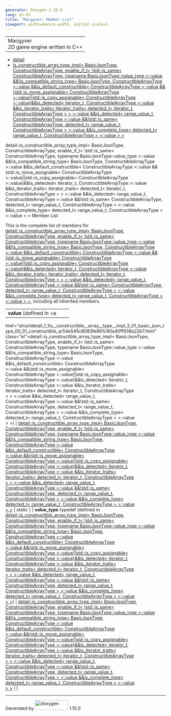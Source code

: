 ```yaml
---
generator: Doxygen 1.10.0
lang: en-US
title: "Macgyver: Member List"
viewport: width=device-width, initial-scale=1
---
```


<div id="top">

<div id="titlearea">

<table data-cellspacing="0" data-cellpadding="0">
<colgroup>
<col style="width: 100%" />
</colgroup>
<tbody>
<tr id="projectrow" class="odd">
<td id="projectalign"><div id="projectname">
Macgyver
</div>
<div id="projectbrief">
2D game engine written in C++
</div></td>
</tr>
</tbody>
</table>

</div>

<div id="main-nav">

</div>

<div id="nav-path" class="navpath">

- <a href="namespacedetail.html" class="el">detail</a>
- <a
  href="structdetail_1_1is__constructible__array__type__impl_3_01_basic_json_type_00_01_constructible_ar54e545c8083fe861c90a40ff938a22b7.html"
  class="el">is_constructible_array_type_impl&lt; BasicJsonType,
  ConstructibleArrayType, enable_if_t&lt; !std::is_same&lt;
  ConstructibleArrayType, typename BasicJsonType::value_type &gt;::value
  &amp;&amp;!is_compatible_string_type&lt; BasicJsonType,
  ConstructibleArrayType &gt;::value
  &amp;&amp;is_default_constructible&lt; ConstructibleArrayType
  &gt;::value &amp;&amp;(std::is_move_assignable&lt;
  ConstructibleArrayType &gt;::value||std::is_copy_assignable&lt;
  ConstructibleArrayType &gt;::value)&amp;&amp;is_detected&lt; iterator_t,
  ConstructibleArrayType &gt;::value &amp;&amp;is_iterator_traits&lt;
  iterator_traits&lt; detected_t&lt; iterator_t, ConstructibleArrayType
  &gt; &gt; &gt;::value &amp;&amp;is_detected&lt; range_value_t,
  ConstructibleArrayType &gt;::value &amp;&amp;!std::is_same&lt;
  ConstructibleArrayType, detected_t&lt; range_value_t,
  ConstructibleArrayType &gt; &gt;::value &amp;&amp;is_complete_type&lt;
  detected_t&lt; range_value_t, ConstructibleArrayType &gt; &gt;::value
  &gt; &gt;</a>

</div>

</div>

<div class="header">

<div class="headertitle">

<div class="title">

detail::is_constructible_array_type_impl\< BasicJsonType,
ConstructibleArrayType, enable_if_t\< !std::is_same\<
ConstructibleArrayType, typename BasicJsonType::value_type \>::value
&&!is_compatible_string_type\< BasicJsonType, ConstructibleArrayType
\>::value &&is_default_constructible\< ConstructibleArrayType \>::value
&&(std::is_move_assignable\< ConstructibleArrayType
\>::value\|\|std::is_copy_assignable\< ConstructibleArrayType
\>::value)&&is_detected\< iterator_t, ConstructibleArrayType \>::value
&&is_iterator_traits\< iterator_traits\< detected_t\< iterator_t,
ConstructibleArrayType \> \> \>::value &&is_detected\< range_value_t,
ConstructibleArrayType \>::value &&!std::is_same\<
ConstructibleArrayType, detected_t\< range_value_t,
ConstructibleArrayType \> \>::value &&is_complete_type\< detected_t\<
range_value_t, ConstructibleArrayType \> \>::value \> \> Member List

</div>

</div>

</div>

<div class="contents">

This is the complete list of members for <a
href="structdetail_1_1is__constructible__array__type__impl_3_01_basic_json_type_00_01_constructible_ar54e545c8083fe861c90a40ff938a22b7.html"
class="el">detail::is_constructible_array_type_impl&lt; BasicJsonType,
ConstructibleArrayType, enable_if_t&lt; !std::is_same&lt;
ConstructibleArrayType, typename BasicJsonType::value_type &gt;::value
&amp;&amp;!is_compatible_string_type&lt; BasicJsonType,
ConstructibleArrayType &gt;::value
&amp;&amp;is_default_constructible&lt; ConstructibleArrayType
&gt;::value &amp;&amp;(std::is_move_assignable&lt;
ConstructibleArrayType &gt;::value||std::is_copy_assignable&lt;
ConstructibleArrayType &gt;::value)&amp;&amp;is_detected&lt; iterator_t,
ConstructibleArrayType &gt;::value &amp;&amp;is_iterator_traits&lt;
iterator_traits&lt; detected_t&lt; iterator_t, ConstructibleArrayType
&gt; &gt; &gt;::value &amp;&amp;is_detected&lt; range_value_t,
ConstructibleArrayType &gt;::value &amp;&amp;!std::is_same&lt;
ConstructibleArrayType, detected_t&lt; range_value_t,
ConstructibleArrayType &gt; &gt;::value &amp;&amp;is_complete_type&lt;
detected_t&lt; range_value_t, ConstructibleArrayType &gt; &gt;::value
&gt; &gt;</a>, including all inherited members.

|                                                                                                                                              |                                                                                                                                              |                                    |
|----------------------------------------------------------------------------------------------------------------------------------------------|----------------------------------------------------------------------------------------------------------------------------------------------|------------------------------------|
| **value** (defined in <a                                                                                                                     
 href="structdetail_1_1is__constructible__array__type__impl_3_01_basic_json_type_00_01_constructible_ar54e545c8083fe861c90a40ff938a22b7.html"  
 class="el">detail::is_constructible_array_type_impl&lt; BasicJsonType,                                                                        
 ConstructibleArrayType, enable_if_t&lt; !std::is_same&lt;                                                                                     
 ConstructibleArrayType, typename BasicJsonType::value_type &gt;::value                                                                        
 &amp;&amp;!is_compatible_string_type&lt; BasicJsonType,                                                                                       
 ConstructibleArrayType &gt;::value                                                                                                            
 &amp;&amp;is_default_constructible&lt; ConstructibleArrayType                                                                                 
 &gt;::value &amp;&amp;(std::is_move_assignable&lt;                                                                                            
 ConstructibleArrayType &gt;::value||std::is_copy_assignable&lt;                                                                               
 ConstructibleArrayType &gt;::value)&amp;&amp;is_detected&lt; iterator_t,                                                                      
 ConstructibleArrayType &gt;::value &amp;&amp;is_iterator_traits&lt;                                                                           
 iterator_traits&lt; detected_t&lt; iterator_t, ConstructibleArrayType                                                                         
 &gt; &gt; &gt;::value &amp;&amp;is_detected&lt; range_value_t,                                                                                
 ConstructibleArrayType &gt;::value &amp;&amp;!std::is_same&lt;                                                                                
 ConstructibleArrayType, detected_t&lt; range_value_t,                                                                                         
 ConstructibleArrayType &gt; &gt;::value &amp;&amp;is_complete_type&lt;                                                                        
 detected_t&lt; range_value_t, ConstructibleArrayType &gt; &gt;::value                                                                         
 &gt; &gt;</a>)                                                                                                                                | <a                                                                                                                                           
                                                                                                                                                href="structdetail_1_1is__constructible__array__type__impl_3_01_basic_json_type_00_01_constructible_ar54e545c8083fe861c90a40ff938a22b7.html"  
                                                                                                                                                class="el">detail::is_constructible_array_type_impl&lt; BasicJsonType,                                                                        
                                                                                                                                                ConstructibleArrayType, enable_if_t&lt; !std::is_same&lt;                                                                                     
                                                                                                                                                ConstructibleArrayType, typename BasicJsonType::value_type &gt;::value                                                                        
                                                                                                                                                &amp;&amp;!is_compatible_string_type&lt; BasicJsonType,                                                                                       
                                                                                                                                                ConstructibleArrayType &gt;::value                                                                                                            
                                                                                                                                                &amp;&amp;is_default_constructible&lt; ConstructibleArrayType                                                                                 
                                                                                                                                                &gt;::value &amp;&amp;(std::is_move_assignable&lt;                                                                                            
                                                                                                                                                ConstructibleArrayType &gt;::value||std::is_copy_assignable&lt;                                                                               
                                                                                                                                                ConstructibleArrayType &gt;::value)&amp;&amp;is_detected&lt; iterator_t,                                                                      
                                                                                                                                                ConstructibleArrayType &gt;::value &amp;&amp;is_iterator_traits&lt;                                                                           
                                                                                                                                                iterator_traits&lt; detected_t&lt; iterator_t, ConstructibleArrayType                                                                         
                                                                                                                                                &gt; &gt; &gt;::value &amp;&amp;is_detected&lt; range_value_t,                                                                                
                                                                                                                                                ConstructibleArrayType &gt;::value &amp;&amp;!std::is_same&lt;                                                                                
                                                                                                                                                ConstructibleArrayType, detected_t&lt; range_value_t,                                                                                         
                                                                                                                                                ConstructibleArrayType &gt; &gt;::value &amp;&amp;is_complete_type&lt;                                                                        
                                                                                                                                                detected_t&lt; range_value_t, ConstructibleArrayType &gt; &gt;::value                                                                         
                                                                                                                                                &gt; &gt;</a>                                                                                                                                 | <span class="mlabel">static</span> |
| **value_type** typedef (defined in <a                                                                                                        
 href="structdetail_1_1is__constructible__array__type__impl_3_01_basic_json_type_00_01_constructible_ar54e545c8083fe861c90a40ff938a22b7.html"  
 class="el">detail::is_constructible_array_type_impl&lt; BasicJsonType,                                                                        
 ConstructibleArrayType, enable_if_t&lt; !std::is_same&lt;                                                                                     
 ConstructibleArrayType, typename BasicJsonType::value_type &gt;::value                                                                        
 &amp;&amp;!is_compatible_string_type&lt; BasicJsonType,                                                                                       
 ConstructibleArrayType &gt;::value                                                                                                            
 &amp;&amp;is_default_constructible&lt; ConstructibleArrayType                                                                                 
 &gt;::value &amp;&amp;(std::is_move_assignable&lt;                                                                                            
 ConstructibleArrayType &gt;::value||std::is_copy_assignable&lt;                                                                               
 ConstructibleArrayType &gt;::value)&amp;&amp;is_detected&lt; iterator_t,                                                                      
 ConstructibleArrayType &gt;::value &amp;&amp;is_iterator_traits&lt;                                                                           
 iterator_traits&lt; detected_t&lt; iterator_t, ConstructibleArrayType                                                                         
 &gt; &gt; &gt;::value &amp;&amp;is_detected&lt; range_value_t,                                                                                
 ConstructibleArrayType &gt;::value &amp;&amp;!std::is_same&lt;                                                                                
 ConstructibleArrayType, detected_t&lt; range_value_t,                                                                                         
 ConstructibleArrayType &gt; &gt;::value &amp;&amp;is_complete_type&lt;                                                                        
 detected_t&lt; range_value_t, ConstructibleArrayType &gt; &gt;::value                                                                         
 &gt; &gt;</a>)                                                                                                                                | <a                                                                                                                                           
                                                                                                                                                href="structdetail_1_1is__constructible__array__type__impl_3_01_basic_json_type_00_01_constructible_ar54e545c8083fe861c90a40ff938a22b7.html"  
                                                                                                                                                class="el">detail::is_constructible_array_type_impl&lt; BasicJsonType,                                                                        
                                                                                                                                                ConstructibleArrayType, enable_if_t&lt; !std::is_same&lt;                                                                                     
                                                                                                                                                ConstructibleArrayType, typename BasicJsonType::value_type &gt;::value                                                                        
                                                                                                                                                &amp;&amp;!is_compatible_string_type&lt; BasicJsonType,                                                                                       
                                                                                                                                                ConstructibleArrayType &gt;::value                                                                                                            
                                                                                                                                                &amp;&amp;is_default_constructible&lt; ConstructibleArrayType                                                                                 
                                                                                                                                                &gt;::value &amp;&amp;(std::is_move_assignable&lt;                                                                                            
                                                                                                                                                ConstructibleArrayType &gt;::value||std::is_copy_assignable&lt;                                                                               
                                                                                                                                                ConstructibleArrayType &gt;::value)&amp;&amp;is_detected&lt; iterator_t,                                                                      
                                                                                                                                                ConstructibleArrayType &gt;::value &amp;&amp;is_iterator_traits&lt;                                                                           
                                                                                                                                                iterator_traits&lt; detected_t&lt; iterator_t, ConstructibleArrayType                                                                         
                                                                                                                                                &gt; &gt; &gt;::value &amp;&amp;is_detected&lt; range_value_t,                                                                                
                                                                                                                                                ConstructibleArrayType &gt;::value &amp;&amp;!std::is_same&lt;                                                                                
                                                                                                                                                ConstructibleArrayType, detected_t&lt; range_value_t,                                                                                         
                                                                                                                                                ConstructibleArrayType &gt; &gt;::value &amp;&amp;is_complete_type&lt;                                                                        
                                                                                                                                                detected_t&lt; range_value_t, ConstructibleArrayType &gt; &gt;::value                                                                         
                                                                                                                                                &gt; &gt;</a>                                                                                                                                 |                                    |

</div>

------------------------------------------------------------------------

<span class="small">Generated
by [<img src="doxygen.svg" class="footer" width="104" height="31"
alt="doxygen" />](https://www.doxygen.org/index.html) 1.10.0</span>
